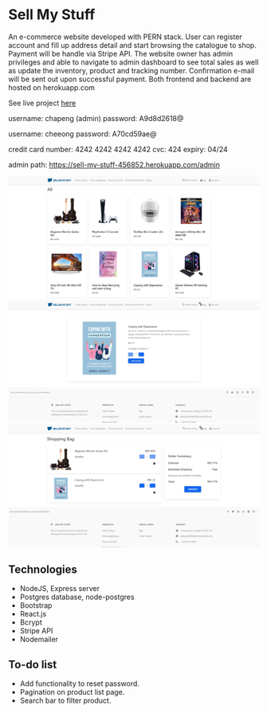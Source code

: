 # Sell My Stuff

An e-commerce website developed with PERN stack. User can register account and fill up address detail and start browsing the catalogue to shop. Payment will be handle via Stripe API. The website owner has admin privileges and able to navigate to admin dashboard to see total sales as well as update the inventory, product and tracking number. Confirmation e-mail will be sent out upon successful payment. Both frontend and backend are hosted on herokuapp.com

See live project [here](https://sell-my-stuff-456852.herokuapp.com/)

username: chapeng (admin)
password: A9d8d2618@

username: cheeong
password: A70cd59ae@

credit card number: 4242 4242 4242 4242
cvc: 424 
expiry: 04/24

admin path: https://sell-my-stuff-456852.herokuapp.com/admin

![Alt text](./client/public/screenshot/Screenshot%202022-08-09%20090848.png "Optional title")
![Alt text](./client/public/screenshot/Screenshot%202022-08-09%20090958.png "Optional title")
![Alt text](./client/public/screenshot/Screenshot%202022-08-09%20091018.png "Optional title")

## Technologies

- NodeJS, Express server
- Postgres database, node-postgres
- Bootstrap
- React.js
- Bcrypt
- Stripe API
- Nodemailer

## To-do list

- Add functionality to reset password.
- Pagination on product list page.
- Search bar to filter product.
